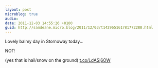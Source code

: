 ```yaml
---
layout: post
microblog: true
audio: 
date: 2011-12-03 14:55:26 +0100
guid: http://samdeane.micro.blog/2011/12/03/t142965161781772288.html
---
```

Lovely balmy day in Stornoway today...

NOT!

(yes that is hail/snow on the ground) [t.co/LdASj6OW](http://t.co/LdASj6OW)
